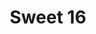 ---
ee_id: '93'
site: '1'
type: '2'
long_id: 2006-005 Sweet 16
url: 2006-005-sweet16
title: Sweet 16
year: '2006'
medium: Lead sheet
commission:
dims:
pitch: Intro 2 Sweet Child O’ Mine phased.
ps: "​Anyway, if u play this (score can b downloaded below), please get at me, I’d
  love to get a recording. As of writing this, no one has ever performed this live.
  LOL."
live_url:
related: "[32] [2006-001-sweet16] 2006-001 Sweet 16"
youtube:
imgs: Sweet-16-2006-005-digital-database-IH.jpg
subheading: "(Composition)"
display_year: '2006'
download: cory_arcangel_sweet_16.pdf
add_credit:
add_credits:
related_code:
layout: things-i-made
---